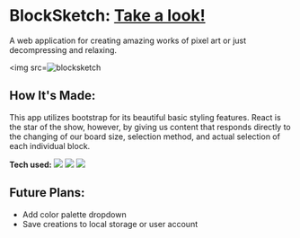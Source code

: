 

# BlockSketch: <a target="_blank" href="https://blocksketch.herokuapp.com/" >Take a look!</a> 
A web application for creating amazing works of pixel art or just decompressing and relaxing.


<img src=![blocksketch](https://user-images.githubusercontent.com/97787737/179405045-04e3af8f-525a-447c-874e-8f6861c4066e.png)
>


## How It's Made:

This app utilizes bootstrap for its beautiful basic styling features.  React is the star of the show, however, by giving us content that responds directly to the changing of our board size, selection method, and actual selection of each individual block.  

**Tech used:** 
    <img src="https://img.shields.io/static/v1?label=|&message=SASS&color=2b625f&style=plastic&logo=sass"/>
    <img src="https://img.shields.io/static/v1?label=|&message=BOOTSTRAP&color=316c5e&style=plastic&logo=bootstrap"/>
    <img src="https://img.shields.io/static/v1?label=|&message=REACT.JS&color=4a935c&style=plastic&logo=react"/>
    


## Future Plans:

- Add color palette dropdown
- Save creations to local storage or user account
